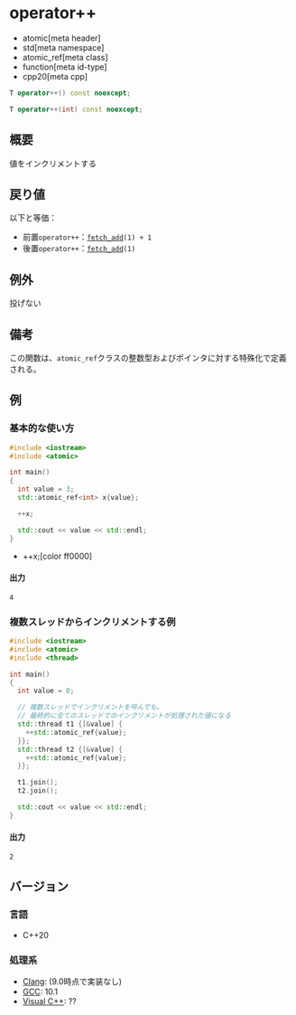 # operator++
* atomic[meta header]
* std[meta namespace]
* atomic_ref[meta class]
* function[meta id-type]
* cpp20[meta cpp]

```cpp
T operator++() const noexcept;

T operator++(int) const noexcept;
```

## 概要
値をインクリメントする


## 戻り値
以下と等価：

- 前置`operator++`：[`fetch_add`](fetch_add.md)`(1) + 1`
- 後置`operator++`：[`fetch_add`](fetch_add.md)`(1)`


## 例外
投げない


## 備考
この関数は、`atomic_ref`クラスの整数型およびポインタに対する特殊化で定義される。


## 例
### 基本的な使い方
```cpp example
#include <iostream>
#include <atomic>

int main()
{
  int value = 3;
  std::atomic_ref<int> x{value};

  ++x;

  std::cout << value << std::endl;
}
```
* ++x;[color ff0000]


#### 出力
```
4
```

### 複数スレッドからインクリメントする例
```cpp example
#include <iostream>
#include <atomic>
#include <thread>

int main()
{
  int value = 0;

  // 複数スレッドでインクリメントを呼んでも、
  // 最終的に全てのスレッドでのインクリメントが処理された値になる
  std::thread t1 {[&value] {
    ++std::atomic_ref{value};
  }};
  std::thread t2 {[&value] {
    ++std::atomic_ref{value};
  }};

  t1.join();
  t2.join();

  std::cout << value << std::endl;
}
```

#### 出力
```
2
```


## バージョン
### 言語
- C++20

### 処理系
- [Clang](/implementation.md#clang): (9.0時点で実装なし)
- [GCC](/implementation.md#gcc): 10.1
- [Visual C++](/implementation.md#visual_cpp): ??

